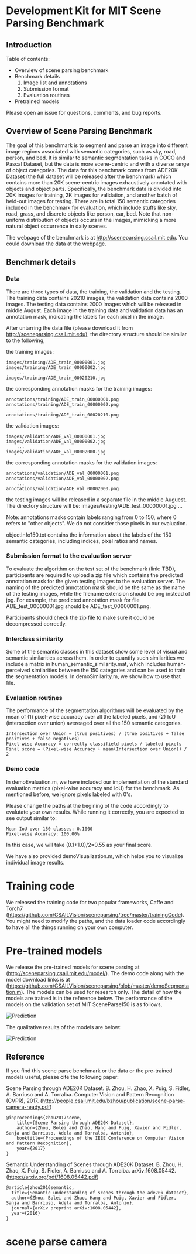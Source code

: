 #  Development Kit for MIT Scene Parsing Benchmark

## Introduction

Table of contents:
- Overview of scene parsing benchmark
- Benchmark details
    1. Image list and annotations
    2. Submission format
    3. Evaluation routines
- Pretrained models

Please open an issue for questions, comments, and bug reports. 

##  Overview of Scene Parsing Benchmark
The goal of this benchmark is to segment and parse an image into different image regions associated with semantic categories, such as sky, road, person, and bed. It is similar to semantic segmentation tasks in COCO and Pascal Dataset, but the data is more scene-centric and with a diverse range of object categories. The data for this benchmark comes from ADE20K Dataset (the full dataset will be released after the benchmark) which contains more than 20K scene-centric images exhaustively annotated with objects and object parts. Specifically, the benchmark data is divided into 20K images for training, 2K images for validation, and another batch of held-out images for testing. There are in total 150 semantic categories included in the benchmark for evaluation, which include stuffs like sky, road, grass, and discrete objects like person, car, bed. Note that non-uniform distribution of objects occurs in the images, mimicking a more natural object occurrence in daily scenes.

The webpage of the benchmark is at http://sceneparsing.csail.mit.edu. You could download the data at the webpage.

## Benchmark details

### Data
There are three types of data, the training, the validation and the testing. The training data contains 20210 images, the validation data contains 2000 images. The testing data contains 2000 images which will be released in middle August. Each image in the training data and validation data has an annotation mask, indicating the labels for each pixel in the image. 

After untarring the data file (please download it from http://sceneparsing.csail.mit.edu), the directory structure should be similar to the following, 

the training images:

    images/training/ADE_train_00000001.jpg
    images/training/ADE_train_00000002.jpg
        ...
    images/training/ADE_train_00020210.jpg

the corresponding annotation masks for the training images:
    
    annotations/training/ADE_train_00000001.png
    annotations/training/ADE_train_00000002.png
        ...
    annotations/training/ADE_train_00020210.png

the validation images:
    
    images/validation/ADE_val_00000001.jpg
    images/validation/ADE_val_00000002.jpg
        ...
    images/validation/ADE_val_00002000.jpg

the corresponding annotation masks for the validation images:

    annotations/validation/ADE_val_00000001.png
    annotations/validation/ADE_val_00000002.png
        ...
    annotations/validation/ADE_val_00002000.png

the testing images will be released in a separate file in the middle Auguest. The directory structure will be:
    images/testing/ADE_test_00000001.jpg
        ...

Note: annotations masks contain labels ranging from 0 to 150, where 0 refers to "other objects". We do not consider those pixels in our evaluation.

objectInfo150.txt contains the information about the labels of the 150 semantic categories, including indices, pixel ratios and names.

### Submission format to the evaluation server
To evaluate the algorithm on the test set of the benchmark (link: TBD), participants are required to upload a zip file which contains the predicted annotation mask for the given testing images to the evaluation server. The naming of the predicted annotation mask should be the same as the name of the testing images, while the filename extension should be png instead of jpg. For example, the predicted annotation mask for file ADE_test_00000001.jpg should be ADE_test_00000001.png.

Participants should check the zip file to make sure it could be decompressed correctly. 

### Interclass similarity
Some of the semantic classes in this dataset show some level of visual and semantic similarities across them. In order to quantify such similarities we include a matrix in human_semantic_similarity.mat, which includes human-perceived similarities between the 150 categories and can be used to train the segmentation models. In demoSimilarity.m, we show how to use that file. 

### Evaluation routines
The performance of the segmentation algorithms will be evaluated by the mean of (1) pixel-wise accuracy over all the labeled pixels, and (2) IoU (intersection over union) avereaged over all the 150 semantic categories. 

    Intersection over Union = (true positives) / (true positives + false positives + false negatives)
    Pixel-wise Accuracy = correctly classifield pixels / labeled pixels
    Final score = (Pixel-wise Accuracy + mean(Intersection over Union)) / 2

### Demo code
In demoEvaluation.m, we have included our implementation of the standard evaluation metrics (pixel-wise accuracy and IoU) for the benchmark. As mentioned before, we ignore pixels labeled with 0's.

Please change the paths at the begining of the code accordingly to evalutate your own results. While running it correctly, you are expected to see output similar to:

    Mean IoU over 150 classes: 0.1000
    Pixel-wise Accuracy: 100.00%

In this case, we will take (0.1+1.0)/2=0.55 as your final score.

We have also provided demoVisualization.m, which helps you to visualize individual image results.

# Training code

We released the training code for two popular frameworks, Caffe and Torch7 (https://github.com/CSAILVision/sceneparsing/tree/master/trainingCode). You might need to modify the paths, and the data loader code accordingly to have all the things running on your own computer.

# Pre-trained models

We release the pre-trained models for scene parsing at (http://sceneparsing.csail.mit.edu/model/). The demo code along with the model download links is at (https://github.com/CSAILVision/sceneparsing/blob/master/demoSegmentation.m). The models can be used for research only. The detail of how the models are trained is in the reference below. The performance of the models on the validation set of MIT SceneParse150 is as follows,

![Prediction](http://sceneparsing.csail.mit.edu/sceneparsing/acc_1.png)

The qualitative results of the models are below:

![Prediction](http://sceneparsing.csail.mit.edu/sceneparsing/segmentation.png)

## Reference

If you find this scene parse benchmark or the data or the pre-trained models useful, please cite the following paper:

Scene Parsing through ADE20K Dataset. B. Zhou, H. Zhao, X. Puig, S. Fidler, A. Barriuso and A. Torralba. Computer Vision and Pattern Recognition (CVPR), 2017. (http://people.csail.mit.edu/bzhou/publication/scene-parse-camera-ready.pdf)

    @inproceedings{zhou2017scene,
        title={Scene Parsing through ADE20K Dataset},
        author={Zhou, Bolei and Zhao, Hang and Puig, Xavier and Fidler, Sanja and Barriuso, Adela and Torralba, Antonio},
        booktitle={Proceedings of the IEEE Conference on Computer Vision and Pattern Recognition},
        year={2017}
    }
    
Semantic Understanding of Scenes through ADE20K Dataset. B. Zhou, H. Zhao, X. Puig, S. Fidler, A. Barriuso and A. Torralba. arXiv:1608.05442. (https://arxiv.org/pdf/1608.05442.pdf)

    @article{zhou2016semantic,
      title={Semantic understanding of scenes through the ade20k dataset},
      author={Zhou, Bolei and Zhao, Hang and Puig, Xavier and Fidler, Sanja and Barriuso, Adela and Torralba, Antonio},
      journal={arXiv preprint arXiv:1608.05442},
      year={2016}
    }


# scene parse camera
